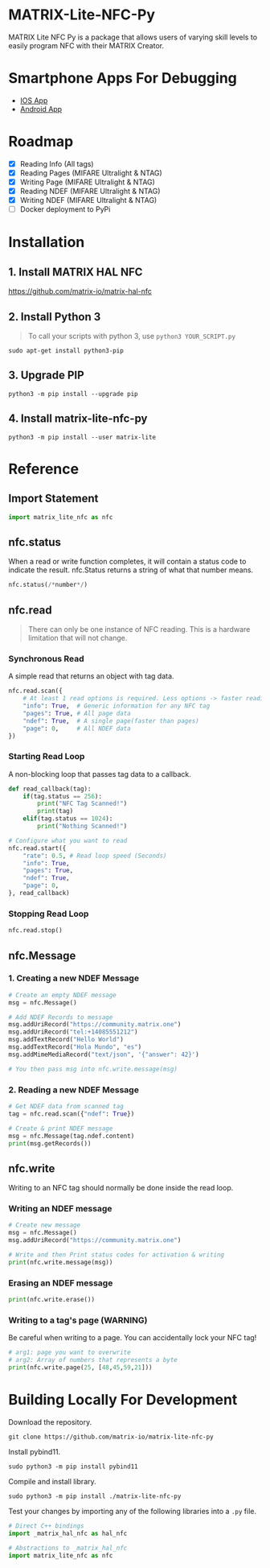 # MATRIX-Lite-NFC-Py

MATRIX Lite NFC Py is a package that allows users of varying skill levels to easily program NFC with their MATRIX Creator.

# Smartphone Apps For Debugging
- [IOS App](https://apps.apple.com/us/app/nfc-taginfo-by-nxp/id1246143596)
- [Android App](https://play.google.com/store/apps/details?id=com.nxp.nfc.tagwriter&hl=en_US)

# Roadmap
- [x] Reading Info  (All tags)
- [x] Reading Pages (MIFARE Ultralight & NTAG)
- [x] Writing Page  (MIFARE Ultralight & NTAG)
- [x] Reading NDEF  (MIFARE Ultralight & NTAG)
- [x] Writing NDEF  (MIFARE Ultralight & NTAG)
- [ ] Docker deployment to PyPi

# Installation

## 1. Install MATRIX HAL NFC
https://github.com/matrix-io/matrix-hal-nfc

## 2. Install Python 3
> To call your scripts with python 3, use `python3 YOUR_SCRIPT.py`
```
sudo apt-get install python3-pip
```
## 3. Upgrade PIP
```
python3 -m pip install --upgrade pip
```

## 4. Install matrix-lite-nfc-py
```
python3 -m pip install --user matrix-lite
```

# Reference

## Import Statement
```py
import matrix_lite_nfc as nfc
```

## nfc.status
When a read or write function completes, it will contain a status code to indicate the result. nfc.Status returns a string of what that number means.
```py
nfc.status(/*number*/)
```

## nfc.read
> There can only be one instance of NFC reading. This is a hardware limitation that will not change.

### Synchronous Read
A simple read that returns an object with tag data.
```py
nfc.read.scan({
    # At least 1 read options is required. Less options -> faster reading!
    "info": True,  # Generic information for any NFC tag
    "pages": True, # All page data
    "ndef": True,  # A single page(faster than pages)
    "page": 0,     # All NDEF data
})
```

### Starting Read Loop
A non-blocking loop that passes tag data to a callback.
```py
def read_callback(tag):
    if(tag.status == 256):
        print("NFC Tag Scanned!")
        print(tag)
    elif(tag.status == 1024):
        print("Nothing Scanned!")

# Configure what you want to read
nfc.read.start({
    "rate": 0.5, # Read loop speed (Seconds)
    "info": True,
    "pages": True,
    "ndef": True,
    "page": 0,
}, read_callback)
```

### Stopping Read Loop
```py
nfc.read.stop()
```

## nfc.Message

### 1. Creating a new NDEF Message 
```py
# Create an empty NDEF message
msg = nfc.Message()

# Add NDEF Records to message
msg.addUriRecord("https://community.matrix.one")
msg.addUriRecord("tel:+14085551212")
msg.addTextRecord("Hello World")
msg.addTextRecord("Hola Mundo", "es")
msg.addMimeMediaRecord("text/json", '{"answer": 42}')

# You then pass msg into nfc.write.message(msg)
```

### 2. Reading a new NDEF Message 
```py
# Get NDEF data from scanned tag
tag = nfc.read.scan({"ndef": True})

# Create & print NDEF message
msg = nfc.Message(tag.ndef.content)
print(msg.getRecords())
```

## nfc.write
Writing to an NFC tag should normally be done inside the read loop.

### Writing an NDEF message
```py
# Create new message
msg = nfc.Message()
msg.addUriRecord("https://community.matrix.one")

# Write and then Print status codes for activation & writing
print(nfc.write.message(msg))
```

### Erasing an NDEF message
```py
print(nfc.write.erase())
```

### Writing to a tag's page (WARNING)
Be careful when writing to a page. You can accidentally lock your NFC tag!
```py
# arg1: page you want to overwrite
# arg2: Array of numbers that represents a byte
print(nfc.write.page(25, [48,45,59,21]))
```

# Building Locally For Development
Download the repository.
```
git clone https://github.com/matrix-io/matrix-lite-nfc-py
```

Install pybind11.
```
sudo python3 -m pip install pybind11
```

Compile and install library.
```
sudo python3 -m pip install ./matrix-lite-nfc-py
```

Test your changes by importing any of the following libraries into a `.py` file.
```py
# Direct C++ bindings
import _matrix_hal_nfc as hal_nfc

# Abstractions to _matrix_hal_nfc
import matrix_lite_nfc as nfc
```
